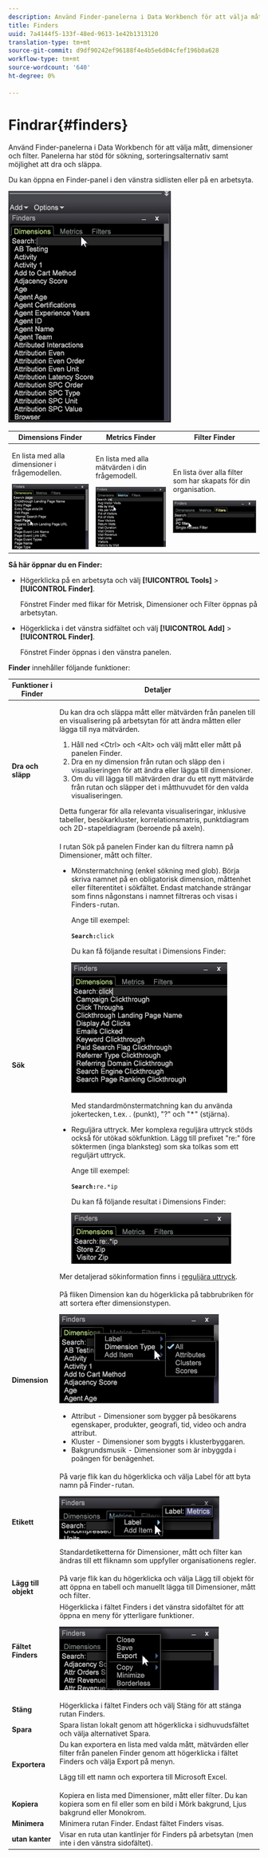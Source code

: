 ```yaml
---
description: Använd Finder-panelerna i Data Workbench för att välja mått, dimensioner och filter. Panelerna har stöd för sökning, sorteringsalternativ samt möjlighet att dra och släppa.
title: Finders
uuid: 7a4144f5-133f-48ed-9613-1e42b1313120
translation-type: tm+mt
source-git-commit: d9df90242ef96188f4e4b5e6d04cfef196b0a628
workflow-type: tm+mt
source-wordcount: '640'
ht-degree: 0%

---
```



# Findrar{#finders}

Använd Finder-panelerna i Data Workbench för att välja mått, dimensioner och filter. Panelerna har stöd för sökning, sorteringsalternativ samt möjlighet att dra och släppa.

Du kan öppna en Finder-panel i den vänstra sidlisten eller på en arbetsyta.

![](assets/query_entity_panel_main.png)

<table id="table_3E43DBA0646842898F14F31374F9E39C"> 
 <thead> 
  <tr> 
   <th colname="col1" class="entry"> Dimensions Finder </th> 
   <th colname="col2" class="entry"> Metrics Finder </th> 
   <th colname="col3" class="entry"> Filter Finder </th> 
  </tr>
 </thead>
 <tbody> 
  <tr> 
   <td colname="col1"> <p>En lista med alla dimensioner i frågemodellen. </p><img placement="break" id="image_D7D317D84C0843BE8D324E5B9F7AF20D" src="assets/query_entity_dim_panel.png" /> </td> 
   <td colname="col2"> <p>En lista med alla mätvärden i din frågemodell. </p><img placement="break" id="image_04553B2F2C6A48FE897B4EFF002BED59" src="assets/query_entity_metric_panel.png" /> </td> 
   <td colname="col3"> <p>En lista över alla filter som har skapats för din organisation. </p><img placement="break" id="image_920E72D795644634A82D1955CB64B355" src="assets/query_entity_filters_panel.png" /> </td> 
  </tr> 
 </tbody> 
</table>

**Så här öppnar du en Finder:**

* Högerklicka på en arbetsyta och välj **[!UICONTROL Tools]** > **[!UICONTROL Finder]**.

   Fönstret Finder med flikar för Metrisk, Dimensioner och Filter öppnas på arbetsytan.

* Högerklicka i det vänstra sidfältet och välj **[!UICONTROL Add]** > **[!UICONTROL Finder]**.

   Fönstret Finder öppnas i den vänstra panelen.

**Finder** innehåller följande funktioner:

<table id="table_072047E919204577AE85789BAE0F4EE8"> 
 <thead> 
  <tr> 
   <th colname="col1" class="entry"> Funktioner i Finder </th> 
   <th colname="col2" class="entry"> Detaljer </th> 
  </tr>
 </thead>
 <tbody> 
  <tr> 
   <td colname="col1"><b>Dra och släpp</b> </td> 
   <td colname="col2"> <p> Du kan dra och släppa mått eller mätvärden från panelen till en visualisering på arbetsytan för att ändra måtten eller lägga till nya mätvärden. </p> 
    <ol id="ol_612DC76EC04C4FCE938B20B388C43CE8"> 
     <li id="li_7F73B781141E4B8CAE9800F580F62E44">Håll ned <span class="uicontrol"> &lt;Ctrl&gt;</span> och <span class="uicontrol"> &lt;Alt&gt;</span> och välj mått eller mått på panelen Finder. </li> 
     <li id="li_631D57976F71415AA61F33EBBFDD128A">Dra en ny dimension från rutan och släpp den i visualiseringen för att ändra eller lägga till dimensioner. </li> 
     <li id="li_5329FB82225F46EBBE3A996A641058DE">Om du vill lägga till mätvärden drar du ett nytt mätvärde från rutan och släpper det i måtthuvudet för den valda visualiseringen. </li> 
    </ol> <p>Detta fungerar för alla relevanta visualiseringar, inklusive tabeller, besökarkluster, korrelationsmatris, punktdiagram och 2D-stapeldiagram (beroende på axeln). </p> </td> 
  </tr> 
  <tr> 
   <td colname="col1"><b>Sök</b> </td> 
   <td colname="col2">I rutan <span class="uicontrol"> Sök</span> på panelen Finder kan du filtrera namn på Dimensioner, mått och filter. 
    <ul id="ul_0F6F377E9906472E99008EBE7483F689"> 
     <li id="li_75857895EDB045C8B2960393854B257D"> <p>Mönstermatchning (enkel sökning med glob). Börja skriva namnet på en obligatorisk dimension, måttenhet eller filterentitet i sökfältet. Endast matchande strängar som finns någonstans i namnet filtreras och visas i Finders-rutan. </p> <p>Ange till exempel: </p> <code><b>Search:</b>click</code> <p>Du kan få följande resultat i Dimensions Finder: </p> <p><img placement="break" id="image_7CBAAABA92BB47658B7F9F5C0263CF20" src="assets/finders_glob_search.png" /> </p> <p>Med standardmönstermatchning kan du använda jokertecken, t.ex. . (punkt), "?" och "*" (stjärna). </p> </li> 
     <li id="li_044F9EC1399B44CD81E1852F85137704"> <p>Reguljära uttryck. Mer komplexa reguljära uttryck stöds också för utökad sökfunktion. Lägg till prefixet "re:" före söktermen (inga blanksteg) som ska tolkas som ett reguljärt uttryck. </p> <p>Ange till exempel: </p> <code><b>Search:</b>re.*ip</code> <p>Du kan få följande resultat i Dimensions Finder: </p> <p><img placement="break" id="image_F47DB90B36504997AA1C509855B89A47" src="assets/finders_regex_search.png" /> </p> </li> 
    </ul> <p>Mer detaljerad sökinformation finns i <a href="https://docs.adobe.com/content/help/en/data-workbench/using/dataset/c-reg-exp.html" format="http" scope="external"> reguljära uttryck</a>. </p> </td> 
  </tr> 
  <tr> 
   <td colname="col1"><b>Dimension</b> </td> 
   <td colname="col2">På fliken Dimension kan du högerklicka på tabbrubriken för att sortera efter dimensionstypen. <p><img id="image_FB44D0F4D36B4AD7A6165E0432211AB6" placement="break" src="assets/query_entity_search_types.png" /> 
     <ul id="ul_D36B8474730F4859BC7AA015CC1B8EF0"> 
      <li id="li_4AE1D5699D0E45AF880A134F886B8B19">Attribut - Dimensioner som bygger på besökarens egenskaper, produkter, geografi, tid, video och andra attribut. </li> 
      <li id="li_0B2A08F8CBE94356AC506F95DC268C47">Kluster - Dimensioner som byggts i klusterbyggaren. </li> 
      <li id="li_4BC3396A680B49A4B6BDAAD066826864">Bakgrundsmusik - Dimensioner som är inbyggda i poängen för benägenhet. </li> 
     </ul> </p> </td> 
  </tr> 
  <tr> 
   <td colname="col1"><b>Etikett</b> </td> 
   <td colname="col2">På varje flik kan du högerklicka och välja <span class="uicontrol"> Label</span> för att byta namn på Finder-rutan. <p><img placement="break" id="image_F61C57F6548646069242DFB2490C67B9" src="assets/label_change.png" /> </p> <p>Standardetiketterna för Dimensioner, mått och filter kan ändras till ett fliknamn som uppfyller organisationens regler. </p> </td> 
  </tr> 
  <tr> 
   <td colname="col1"><b>Lägg till objekt</b> </td> 
   <td colname="col2">På varje flik kan du högerklicka och välja <span class="uicontrol"> Lägg till objekt</span> för att öppna en tabell och manuellt lägga till Dimensioner, mått och filter. </td> 
  </tr> 
  <tr> 
   <td colname="col1"><b>Fältet Finders</b> </td> 
   <td colname="col2">Högerklicka i fältet <span class="uicontrol"> Finders</span> i det vänstra sidofältet för att öppna en meny för ytterligare funktioner. <p><img placement="break" id="image_4DA4930294B84308A1E627C828C35663" src="assets/finders_menu.png" /> </p> </td> 
  </tr> 
  <tr> 
   <td colname="col1"><b>Stäng</b> </td> 
   <td colname="col2">Högerklicka i fältet <span class="uicontrol"> Finders</span> och välj <span class="uicontrol"> Stäng</span> för att stänga rutan Finders. </td> 
  </tr> 
  <tr> 
   <td colname="col1"><b>Spara</b> </td> 
   <td colname="col2">Spara listan lokalt genom att högerklicka i sidhuvudsfältet och välja alternativet <span class="uicontrol"> Spara</span>. </td> 
  </tr> 
  <tr> 
   <td colname="col1"><b>Exportera</b> </td> 
   <td colname="col2">Du kan exportera en lista med valda mått, mätvärden eller filter från panelen Finder genom att högerklicka i fältet Finders och välja <span class="uicontrol"> Export</span> på menyn. <p> Lägg till ett namn och exportera till Microsoft Excel. </p> </td> 
  </tr> 
  <tr> 
   <td colname="col1"><b>Kopiera</b> </td> 
   <td colname="col2"> Kopiera en lista med Dimensioner, mått eller filter. Du kan kopiera som en fil eller som en bild i Mörk bakgrund, Ljus bakgrund eller Monokrom. </td> 
  </tr> 
  <tr> 
   <td colname="col1"><b>Minimera</b> </td> 
   <td colname="col2"> Minimera rutan Finder. Endast fältet Finders visas. </td> 
  </tr> 
  <tr> 
   <td colname="col1"><b>utan kanter</b> </td> 
   <td colname="col2"> Visar en ruta utan kantlinjer för Finders på arbetsytan (men inte i den vänstra sidofältet). </td> 
  </tr> 
 </tbody> 
</table>

